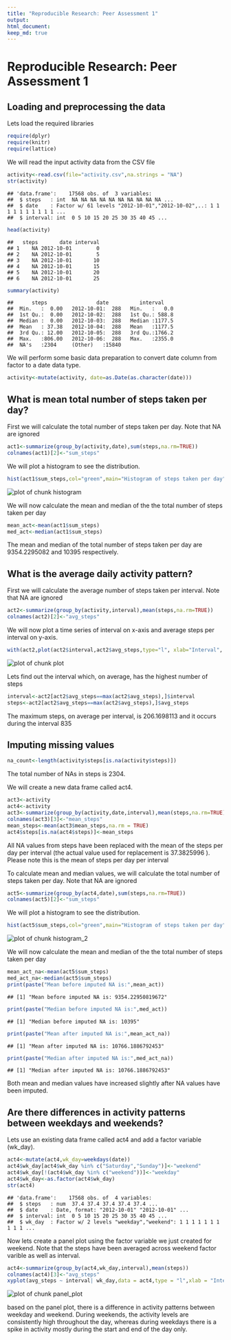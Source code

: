```yaml
---
title: "Reproducible Research: Peer Assessment 1"
output:
html_document: 
keep_md: true
---
```


Reproducible Research: Peer Assessment 1
===================================================================

## Loading and preprocessing the data

Lets load the required libraries

```r
require(dplyr)
require(knitr)
require(lattice)
```

We will read the input activity data from the CSV file

```r
activity<-read.csv(file="activity.csv",na.strings = "NA")
str(activity)
```

```
## 'data.frame':	17568 obs. of  3 variables:
##  $ steps   : int  NA NA NA NA NA NA NA NA NA NA ...
##  $ date    : Factor w/ 61 levels "2012-10-01","2012-10-02",..: 1 1 1 1 1 1 1 1 1 1 ...
##  $ interval: int  0 5 10 15 20 25 30 35 40 45 ...
```

```r
head(activity)
```

```
##   steps       date interval
## 1    NA 2012-10-01        0
## 2    NA 2012-10-01        5
## 3    NA 2012-10-01       10
## 4    NA 2012-10-01       15
## 5    NA 2012-10-01       20
## 6    NA 2012-10-01       25
```

```r
summary(activity)
```

```
##      steps                date          interval     
##  Min.   :  0.00   2012-10-01:  288   Min.   :   0.0  
##  1st Qu.:  0.00   2012-10-02:  288   1st Qu.: 588.8  
##  Median :  0.00   2012-10-03:  288   Median :1177.5  
##  Mean   : 37.38   2012-10-04:  288   Mean   :1177.5  
##  3rd Qu.: 12.00   2012-10-05:  288   3rd Qu.:1766.2  
##  Max.   :806.00   2012-10-06:  288   Max.   :2355.0  
##  NA's   :2304     (Other)   :15840
```

We will perform some basic data preparation to convert date column from factor to a date data type.

```r
activity<-mutate(activity, date=as.Date(as.character(date)))
```

## What is mean total number of steps taken per day?

First we will calculate the total number of steps taken per day. Note that NA are ignored

```r
act1<-summarize(group_by(activity,date),sum(steps,na.rm=TRUE))
colnames(act1)[2]<-"sum_steps"
```

We will plot a histogram to see the distribution. 

```r
hist(act1$sum_steps,col="green",main="Histogram of steps taken per day",xlab="Total Steps taken per day")
```

<img src="figure/histogram-1.png" title="plot of chunk histogram" alt="plot of chunk histogram" style="display: block; margin: auto auto auto 0;" />

We will now calculate the mean and median of the the total number of steps taken per day


```r
mean_act<-mean(act1$sum_steps)
med_act<-median(act1$sum_steps)
```

The mean and median of the total number of steps taken per day are 9354.2295082 and 10395 respectively.


## What is the average daily activity pattern?

First we will calculate the average number of steps taken per interval. Note that NA are ignored


```r
act2<-summarize(group_by(activity,interval),mean(steps,na.rm=TRUE))
colnames(act2)[2]<-"avg_steps"
```

We will now plot a time series of interval on x-axis and average steps per interval on y-axis.


```r
with(act2,plot(act2$interval,act2$avg_steps,type="l", xlab="Interval", ylab="Average Steps Per Interval", main="Line plot of Avg_Steps vs Interval"))
```

<img src="figure/plot-1.png" title="plot of chunk plot" alt="plot of chunk plot" style="display: block; margin: auto auto auto 0;" />

Lets find out the interval which, on average, has the highest number of steps


```r
interval<-act2[act2$avg_steps==max(act2$avg_steps),]$interval
steps<-act2[act2$avg_steps==max(act2$avg_steps),]$avg_steps
```

The maximum steps, on average per interval, is 206.1698113 and it occurs during the interval 835 

## Imputing missing values


```r
na_count<-length(activity$steps[is.na(activity$steps)])
```

The total number of NAs in steps is 2304.  

We will create a new data frame called act4. 


```r
act3<-activity
act4<-activity
act3<-summarize(group_by(activity,date,interval),mean(steps,na.rm=TRUE))
colnames(act3)[3]<-"mean_steps"
mean_steps<-mean(act3$mean_steps,na.rm = TRUE)
act4$steps[is.na(act4$steps)]<-mean_steps
```
All NA values from steps have been replaced with the mean of the steps per day per interval (the actual value used for replacement is 37.3825996 ). Please note this is the mean of steps per day per interval

To calculate mean and median values,  we will calculate the total number of steps taken per day. Note that NA are ignored


```r
act5<-summarize(group_by(act4,date),sum(steps,na.rm=TRUE))
colnames(act5)[2]<-"sum_steps"
```

We will plot a histogram to see the distribution. 

```r
hist(act5$sum_steps,col="green",main="Histogram of steps taken per day",xlab="Total Steps taken per day")
```

<img src="figure/histogram_2-1.png" title="plot of chunk histogram_2" alt="plot of chunk histogram_2" style="display: block; margin: auto auto auto 0;" />

We will now calculate the mean and median of the the total number of steps taken per day


```r
mean_act_na<-mean(act5$sum_steps)
med_act_na<-median(act5$sum_steps)
print(paste("Mean before imputed NA is:",mean_act))
```

```
## [1] "Mean before imputed NA is: 9354.22950819672"
```

```r
print(paste("Median before imputed NA is:",med_act))
```

```
## [1] "Median before imputed NA is: 10395"
```

```r
print(paste("Mean after imputed NA is:",mean_act_na))
```

```
## [1] "Mean after imputed NA is: 10766.1886792453"
```

```r
print(paste("Median after imputed NA is:",med_act_na))
```

```
## [1] "Median after imputed NA is: 10766.1886792453"
```
Both mean and median values have increased slightly after NA values have been imputed.


## Are there differences in activity patterns between weekdays and weekends?

Lets use an existing data frame called act4 and add a factor variable (wk_day).


```r
act4<-mutate(act4,wk_day=weekdays(date))
act4$wk_day[act4$wk_day %in% c("Saturday","Sunday")]<-"weekend"
act4$wk_day[!(act4$wk_day %in% c("weekend"))]<-"weekday"
act4$wk_day<-as.factor(act4$wk_day)
str(act4)
```

```
## 'data.frame':	17568 obs. of  4 variables:
##  $ steps   : num  37.4 37.4 37.4 37.4 37.4 ...
##  $ date    : Date, format: "2012-10-01" "2012-10-01" ...
##  $ interval: int  0 5 10 15 20 25 30 35 40 45 ...
##  $ wk_day  : Factor w/ 2 levels "weekday","weekend": 1 1 1 1 1 1 1 1 1 1 ...
```

Now lets create a panel plot using the factor variable we just created for weekend. Note that the steps have been averaged across weekend factor varible as well as interval.


```r
act4<-summarize(group_by(act4,wk_day,interval),mean(steps))
colnames(act4)[3]<-"avg_steps"
xyplot(avg_steps ~ interval| wk_day,data = act4,type = "l",xlab = "Interval",ylab = "Number of steps",layout=c(1,2))
```

<img src="figure/panel_plot-1.png" title="plot of chunk panel_plot" alt="plot of chunk panel_plot" style="display: block; margin: auto auto auto 0;" />

based on the panel plot, there is a difference in activity patterns between weekday and weekend. During weekends, the activity levels are consistently high throughout the day, whereas during weekdays there is a spike in activity mostly during the start and end of the day only.
